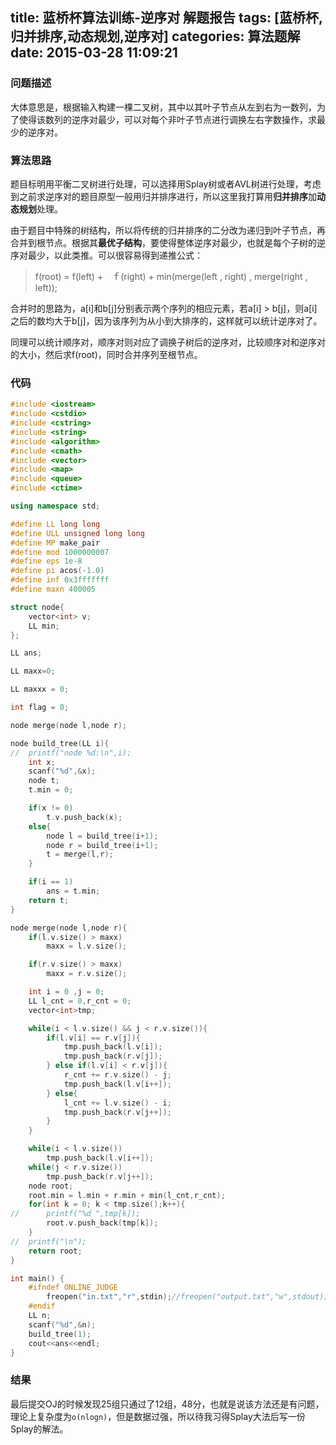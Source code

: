 title: 蓝桥杯算法训练-逆序对 解题报告
tags: [蓝桥杯,归并排序,动态规划,逆序对]
categories: 算法题解
date: 2015-03-28 11:09:21
---

### 问题描述

大体意思是，根据输入构建一棵二叉树，其中以其叶子节点从左到右为一数列，为了使得该数列的逆序对最少，可以对每个非叶子节点进行调换左右字数操作，求最少的逆序对。

### 算法思路

题目标明用平衡二叉树进行处理，可以选择用Splay树或者AVL树进行处理，考虑到之前求逆序对的题目原型一般用归并排序进行，所以这里我打算用**归并排序**加**动态规划**处理。

<!--more-->

由于题目中特殊的树结构，所以将传统的归并排序的二分改为递归到叶子节点，再合并到根节点。根据其**最优子结构**，要使得整体逆序对最少，也就是每个子树的逆序对最少，以此类推。可以很容易得到递推公式：
> f(root) = f(left) +　ｆ(right) + min(merge(left , right) , merge(right , left));

合并时的思路为，a[i]和b[j]分别表示两个序列的相应元素，若a[i] > b[j]，则a[i]之后的数均大于b[j]，因为该序列为从小到大排序的，这样就可以统计逆序对了。

同理可以统计顺序对，顺序对则对应了调换子树后的逆序对，比较顺序对和逆序对的大小，然后求f(root)，同时合并序列至根节点。

### 代码

```cpp
#include <iostream>
#include <cstdio>
#include <cstring>
#include <string>
#include <algorithm>
#include <cmath>
#include <vector>
#include <map>
#include <queue>
#include <ctime>

using namespace std;

#define LL long long
#define ULL unsigned long long
#define MP make_pair
#define mod 1000000007
#define eps 1e-8
#define pi acos(-1.0)
#define inf 0x3fffffff
#define maxn 400005

struct node{
	vector<int> v;
	LL min;
}; 

LL ans;

LL maxx=0;

LL maxxx = 0;

int flag = 0;

node merge(node l,node r);

node build_tree(LL i){
//	printf("node %d:\n",i);
	int x;
	scanf("%d",&x);	
	node t;
	t.min = 0;

	if(x != 0)
		t.v.push_back(x);
	else{
		node l = build_tree(i+1);
		node r = build_tree(i+1);
		t = merge(l,r);
	}

	if(i == 1)
		ans = t.min;	
	return t;
}

node merge(node l,node r){
	if(l.v.size() > maxx)
		maxx = l.v.size();

	if(r.v.size() > maxx)
		maxx = r.v.size();

	int i = 0 ,j = 0;
	LL l_cnt = 0,r_cnt = 0;
	vector<int>tmp;

	while(i < l.v.size() && j < r.v.size()){
		if(l.v[i] == r.v[j]){
			tmp.push_back(l.v[i]);
			tmp.push_back(r.v[j]);
		} else if(l.v[i] < r.v[j]){
			r_cnt += r.v.size() - j;
			tmp.push_back(l.v[i++]); 
		} else{
			l_cnt += l.v.size() - i;
			tmp.push_back(r.v[j++]);
		}
	}

	while(i < l.v.size())
		tmp.push_back(l.v[i++]);
	while(j < r.v.size())
		tmp.push_back(r.v[j++]);
	node root;
	root.min = l.min + r.min + min(l_cnt,r_cnt);
	for(int k = 0; k < tmp.size();k++){
//		printf("%d ",tmp[k]);
		root.v.push_back(tmp[k]);
	}
//	printf("\n");
	return root;
}

int main() {
	#ifndef ONLINE_JUDGE
	    freopen("in.txt","r",stdin);//freopen("output.txt","w",stdout);
	#endif
	LL n;
	scanf("%d",&n);
	build_tree(1);
	cout<<ans<<endl;
}
```

### 结果

最后提交OJ的时候发现25组只通过了12组，48分，也就是说该方法还是有问题，理论上复杂度为`o(nlogn)`，但是数据过强，所以待我习得Splay大法后写一份Splay的解法。